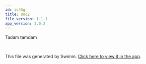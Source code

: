```yaml
---
id: ic45g
title: Doc2
file_version: 1.1.1
app_version: 1.0.2
---
```


Tadam tamdam

<br/>

This file was generated by Swimm. [Click here to view it in the app](https://swimm-web-app.web.app/repos/Z2l0aHViJTNBJTNBdGVzdC1zdGFnaW5nMiUzQSUzQVNoYXVsQW1yYW5T/docs/ic45g).

